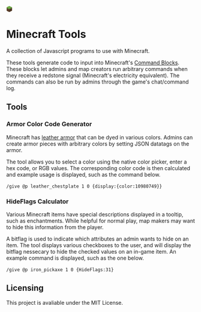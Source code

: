 ![](favicon.png)

# Minecraft Tools

A collection of Javascript programs to use with Minecraft.

These tools generate code to input into Minecraft's
[Command Blocks](https://minecraft.gamepedia.com/Command_Block). These blocks
let admins and map creators run arbitrary commands when they receive a redstone
signal (Minecraft's electricity equivalent). The commands can also be run by
admins through the game's chat/command log.

## Tools

### Armor Color Code Generator

Minecraft has [leather armor](https://minecraft.gamepedia.com/Dye#Dyeing_armor)
that can be dyed in various colors. Admins can create armor pieces with
arbitrary colors by setting JSON datatags on the armor.

The tool allows you to select a color using the native color picker, enter a hex
code, or RGB values. The corresponding color code is then calculated and example
usage is displayed, such as the command below.

```
/give @p leather_chestplate 1 0 {display:{color:10980749}}
```

### HideFlags Calculator

Various Minecraft items have special descriptions displayed in a tooltip, such
as enchantments. While helpful for normal play, map makers may want to hide this
information from the player.

A bitflag is used to indicate which attributes an admin wants to hide on an
item. The tool displays various checkboxes to the user, and will display the
bitflag nessecary to hide the checked values on an in-game item. An example
command is displayed, such as the one below.

```
/give @p iron_pickaxe 1 0 {HideFlags:31}
```

## Licensing

This project is avaliable under the MIT License.
